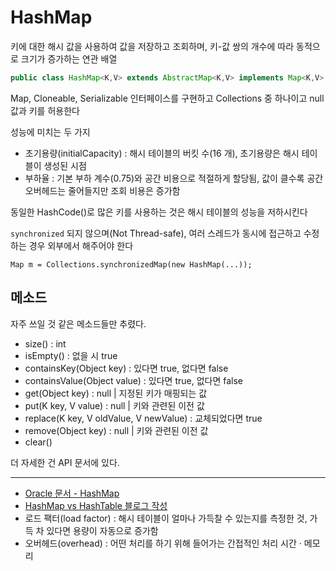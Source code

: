 # HashMap

키에 대한 해시 값을 사용하여 값을 저장하고 조회하며, 키-값 쌍의 개수에 따라 동적으로 크기가 증가하는 연관 배열

```java
public class HashMap<K,V> extends AbstractMap<K,V> implements Map<K,V>, Cloneable, Serializable
```

Map, Cloneable, Serializable 인터페이스를 구현하고 Collections 중 하나이고 null 값과 키를 허용한다

성능에 미치는 두 가지
- 초기용량(initialCapacity) : 해시 테이블의 버킷 수(16 개), 초기용량은 해시 테이블이 생성된 시점
- 부하율 : 기본 부하 계수(0.75)와 공간 비용으로 적절하게 할당됨, 값이 클수록 공간 오버헤드는 줄어들지만 조회 비용은 증가함

동일한 HashCode()로 많은 키를 사용하는 것은 해시 테이블의 성능을 저하시킨다

`synchronized` 되지 않으며(Not Thread-safe), 여러 스레드가 동시에 접근하고 수정하는 경우 외부에서 해주어야 한다

`Map m = Collections.synchronizedMap(new HashMap(...));`

## 메소드

자주 쓰일 것 같은 메소드들만 추렸다.

- size() : int
- isEmpty() : 없을 시 true
- containsKey(Object key) : 있다면 true, 없다면 false
- containsValue(Object value) : 있다면 true, 없다면 false
- get(Object key) : null | 지정된 키가 매핑되는 값
- put(K key, V value) : null | 키와 관련된 이전 값
- replace(K key, V oldValue, V newValue) : 교체되었다면 true
- remove(Object key) : null | 키와 관련된 이전 값
- clear()

더 자세한 건 API 문서에 있다.

-----
- [Oracle 문서 - HashMap](https://docs.oracle.com/javase/8/docs/api/index.html?java/util/HashMap.html)
- [HashMap vs HashTable 블로그 작성](https://geol2.github.io/til/HashMap_HashTable/)
- 로드 팩터(load factor) : 해시 테이블이 얼마나 가득찰 수 있는지를 측정한 것, 가득 차 있다면 용량이 자동으로 증가함
- 오버헤드(overhead) : 어떤 처리를 하기 위해 들어가는 간접적인 처리 시간 · 메모리